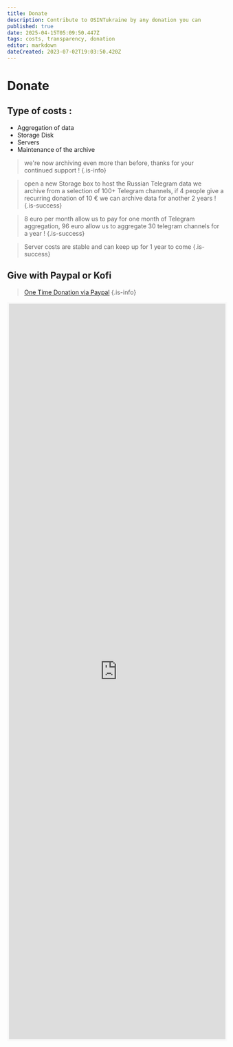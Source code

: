 ```yaml
---
title: Donate
description: Contribute to OSINTukraine by any donation you can
published: true
date: 2025-04-15T05:09:50.447Z
tags: costs, transparency, donation
editor: markdown
dateCreated: 2023-07-02T19:03:50.420Z
---
```


# Donate

## Type of costs : 

- Aggregation of data
- Storage Disk
- Servers
- Maintenance of the archive

> we're now archiving even more than before, thanks for your continued support !
{.is-info}

> open a new Storage box to host the Russian Telegram data we archive from a selection of 100+ Telegram channels, if 4 people give a recurring donation of 10 € we can archive data for another 2 years !
{.is-success}


> 8 euro per month allow us to pay for one month of Telegram aggregation, 96 euro allow us to aggregate 30 telegram channels for a year !
{.is-success}

> Server costs are stable and can keep up for 1 year to come
{.is-success}

## Give with Paypal or Kofi

> [One Time Donation via Paypal](https://www.paypal.com/paypalme/osintukraine) 
{.is-info}


<iframe id='kofiframe' src='https://ko-fi.com/cyberbenb/?hidefeed=false&widget=true&embed=true&preview=true' style='border:none;width:100%;padding:4px;background:#f9f9f9;' height='1712' title='cyberbenb'></iframe>
